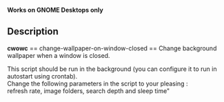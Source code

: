 **Works on GNOME Desktops only**  

## Description
**cwowc** == change-wallpaper-on-window-closed == Change background wallpaper when a window is closed.  
  
This script should be run in the background (you can configure it to run in autostart using crontab).  
Change the following parameters in the script to your pleasing :  
refresh rate, image folders, search depth and sleep time"
